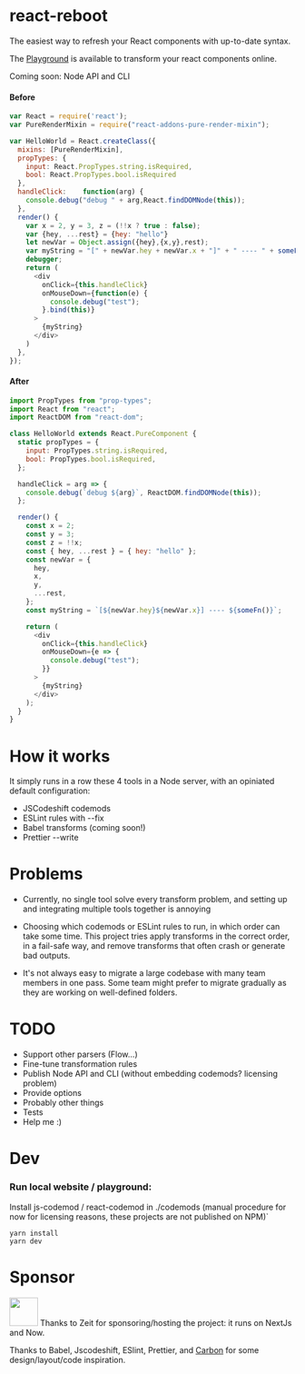 # react-reboot

The easiest way to refresh your React components with up-to-date syntax.

The [Playground](https://react-reboot.now.sh/) is available to transform your react components online.

Coming soon: Node API and CLI


#### Before

```javascript
var React = require('react');
var PureRenderMixin = require("react-addons-pure-render-mixin");

var HelloWorld = React.createClass({
  mixins: [PureRenderMixin],
  propTypes: {
    input: React.PropTypes.string.isRequired,
    bool: React.PropTypes.bool.isRequired
  },
  handleClick:    function(arg) {
    console.debug("debug " + arg,React.findDOMNode(this));
  },
  render() {
    var x = 2, y = 3, z = (!!x ? true : false);
    var {hey, ...rest} = {hey: "hello"}
    let newVar = Object.assign({hey},{x,y},rest);
    var myString = "[" + newVar.hey + newVar.x + "]" + " ---- " + someFn();
    debugger;
    return (
      <div
        onClick={this.handleClick}
        onMouseDown={function(e) {
          console.debug("test");
        }.bind(this)}
      >
        {myString}
      </div>
    )
  },
});
``` 

#### After
```javascript
import PropTypes from "prop-types";
import React from "react";
import ReactDOM from "react-dom";

class HelloWorld extends React.PureComponent {
  static propTypes = {
    input: PropTypes.string.isRequired,
    bool: PropTypes.bool.isRequired,
  };

  handleClick = arg => {
    console.debug(`debug ${arg}`, ReactDOM.findDOMNode(this));
  };

  render() {
    const x = 2;
    const y = 3;
    const z = !!x;
    const { hey, ...rest } = { hey: "hello" };
    const newVar = {
      hey,
      x,
      y,
      ...rest,
    };
    const myString = `[${newVar.hey}${newVar.x}] ---- ${someFn()}`;

    return (
      <div
        onClick={this.handleClick}
        onMouseDown={e => {
          console.debug("test");
        }}
      >
        {myString}
      </div>
    );
  }
}
``` 


# How it works

It simply runs in a row these 4 tools in a Node server, with an opiniated default configuration:

- JSCodeshift codemods
- ESLint rules with --fix
- Babel transforms (coming soon!)
- Prettier --write

# Problems

- Currently, no single tool solve every transform problem, and setting up and integrating multiple tools together is annoying

- Choosing which codemods or ESLint rules to run, in which order can take some time. This project tries apply transforms in the correct order, in a fail-safe way, and remove transforms that often crash or generate bad outputs.

- It's not always easy to migrate a large codebase with many team members in one pass. Some team might prefer to migrate gradually as they are working on well-defined folders.


# TODO

- Support other parsers (Flow...)
- Fine-tune transformation rules
- Publish Node API and CLI (without embedding codemods? licensing problem)
- Provide options
- Probably other things
- Tests
- Help me :)

# Dev

### Run local website / playground:

Install js-codemod / react-codemod in ./codemods (manual procedure for now for licensing reasons, these projects are not published on NPM)`


```
yarn install
yarn dev
```

# Sponsor

<img src="https://avatars1.githubusercontent.com/u/14985020?s=200&v=4" width="50"/>
Thanks to Zeit for sponsoring/hosting the project: it runs on NextJs and Now.

Thanks to Babel, Jscodeshift, ESlint, Prettier, and [Carbon](https://github.com/dawnlabs/carbon) for some design/layout/code inspiration.
